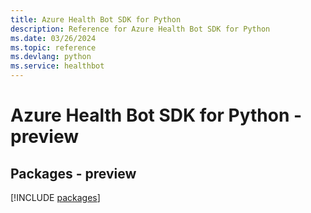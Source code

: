 ```yaml
---
title: Azure Health Bot SDK for Python
description: Reference for Azure Health Bot SDK for Python
ms.date: 03/26/2024
ms.topic: reference
ms.devlang: python
ms.service: healthbot
---
```

# Azure Health Bot SDK for Python - preview
## Packages - preview
[!INCLUDE [packages](health-bot-index.md)]